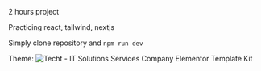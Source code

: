 2 hours project

Practicing react, tailwind, nextjs

Simply clone repository and `npm run dev`

Theme: 
![Techt - IT Solutions   Services Company Elementor Template Kit](https://github.com/user-attachments/assets/be0e4384-a049-4a45-91f1-ad0c634bc2e3)
